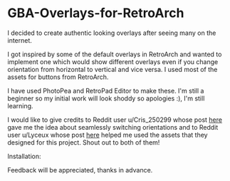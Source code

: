 # GBA-Overlays-for-RetroArch
I decided to create authentic looking overlays after seeing many on the internet.

I got inspired by some of the default overlays in RetroArch and wanted to implement one which would show different overlays even if you change orientation from horizontal to vertical and vice versa. I used most of the assets for buttons from RetroArch.

I have used PhotoPea and RetroPad Editor to make these. I'm still a beginner so my initial work will look shoddy so apologies :), I'm still learning.

I would like to give credits to Reddit user u/Cris_250299 whose post [here](https://www.reddit.com/r/EmulationOnAndroid/comments/mg9o7e/universal_snessfc_skin_for_retroarch/) gave me the idea about seamlessly switching orientations and to Reddit user u/Lyceux whose post [here](https://www.reddit.com/r/RetroArch/comments/1d9adim/wasnt_a_fan_of_the_existing_overlays_so_i_made_my/) helped me used the assets that they designed for this project. Shout out to both of them! 

Installation:

Feedback will be appreciated, thanks in advance.


